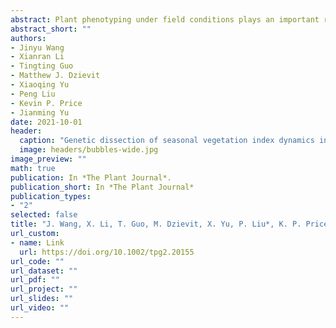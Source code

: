 ```yaml
---
abstract: Plant phenotyping under field conditions plays an important role in agricultural research. Efficient and accurate high-throughput phenotyping strategies enable a better connection between genotype and phenotype. Unmanned aerial vehicle-based high-throughput phenotyping platforms (UAV-HTPPs) provide novel opportunities for large-scale proximal measurement of plant traits with high efficiency, high resolution, and low cost. The objective of this study was to use time series normalized difference vegetation index (NDVI) extracted from UAV-based multispectral imagery to characterize its pattern across development and conduct genetic dissection of NDVI in a large maize population. The time series NDVI data from the multispectral sensor were obtained at five time points across the growing season for 1,752 diverse maize accessions with a UAV-HTPP. Cluster analysis of the acquired measurements classified 1,752 maize accessions into two groups with distinct NDVI developmental trends. To capture the dynamics underlying these static observations, penalized-splines (P-splines) model was used to obtain genotype-specific curve parameters. Genome-wide association study (GWAS) using static NDVI values and curve parameters as phenotypic traits detected signals significantly associated with the traits. Additionally, GWAS using the projected NDVI values from the P-splines models revealed the dynamic change of genetic effects, indicating the role of gene–environment interplay in controlling NDVI across the growing season. Our results demonstrated the utility of ultra-high spatial resolution multispectral imagery, as that acquired using a UAV-based remote sensing, for genetic dissection of NDVI.
abstract_short: ""
authors:
- Jinyu Wang
- Xianran Li
- Tingting Guo
- Matthew J. Dzievit
- Xiaoqing Yu
- Peng Liu
- Kevin P. Price
- Jianming Yu
date: 2021-10-01
header:
  caption: "Genetic dissection of seasonal vegetation index dynamics in maize through aerial based high-throughput phenotyping"
  image: headers/bubbles-wide.jpg
image_preview: ""
math: true
publication: In *The Plant Journal*.
publication_short: In *The Plant Journal*
publication_types:
- "2"
selected: false
title: "J. Wang, X. Li, T. Guo, M. Dzievit, X. Yu, P. Liu*, K. P. Price, J. Yu (2021). Genetic Dissection of Seasonal Vegetation Index Dynamics in Maize through Aerial Based High-throughput Phenotyping, The Plant Genome, 14(3), e20155."
url_custom:
- name: Link
  url: https://doi.org/10.1002/tpg2.20155
url_code: ""
url_dataset: ""
url_pdf: ""
url_project: ""
url_slides: ""
url_video: ""
---
```


